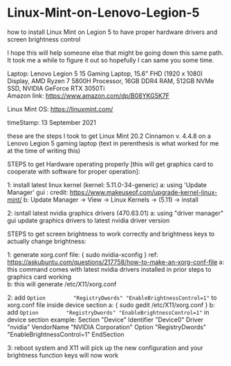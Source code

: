# Linux-Mint-on-Lenovo-Legion-5
how to install Linux Mint on Legion 5 to have proper hardware drivers and screen brightness control

I hope this will help someone else that might be going down this same path.
It took me a while to figure it out so hopefully I can same you some time.

Laptop: Lenovo Legion 5 15 Gaming Laptop, 15.6" FHD (1920 x 1080) Display, AMD Ryzen 7 5800H Processor, 16GB DDR4 RAM, 512GB NVMe SSD, NVIDIA GeForce RTX 3050Ti  
Amazon link: https://www.amazon.com/dp/B08YKG5K7F

Linux Mint OS: https://linuxmint.com/

timeStamp: 13 September 2021

these are the steps I took to get Linux Mint 20.2 Cinnamon v. 4.4.8 on a Lenovo Legion 5 gaming laptop
(text in perenthesis is what worked for me at the time of writing this)

STEPS to get Hardware operating properly [this will get graphics card to cooperate with software for proper operation]: 

1: install latest linux kernel (kernel: 5.11.0-34-generic)
  a: using 'Update Manager' gui : credit: https://www.makeuseof.com/upgrade-kernel-linux-mint/
  b: Update Manager -> View -> Linux Kernels -> (5.11) -> install
  
2: isntall latest nvidia graphics drivers (470.63.01)
  a: using "driver manager" gui update graphics drivers to latest nvidia driver version

STEPS to get screen brightness to work correctly and brightness keys to actually change brightness:

1: generate xorg.conf file: { sudo nvidia-xconfig }
  ref: https://askubuntu.com/questions/217758/how-to-make-an-xorg-conf-file
  a: this command comes with latest nvidia drivers installed in prior steps to graphics card working  
  b: this will generate /etc/X11/xorg.conf
  
2: add `Option         "RegistryDwords" "EnableBrightnessControl=1"` to xorg.conf file inside device section
  a: { sudo gedit /etc/X11/xorg.conf }
  b: add `Option         "RegistryDwords" "EnableBrightnessControl=1"` in device section
    example: 
    Section "Device"
      Identifier     "Device0"
      Driver         "nvidia"
      VendorName     "NVIDIA Corporation"
      Option         "RegistryDwords" "EnableBrightnessControl=1"
    EndSection
    
 3: reboot system and X11 will pick up the new configuration and your brightness function keys will now work
 

